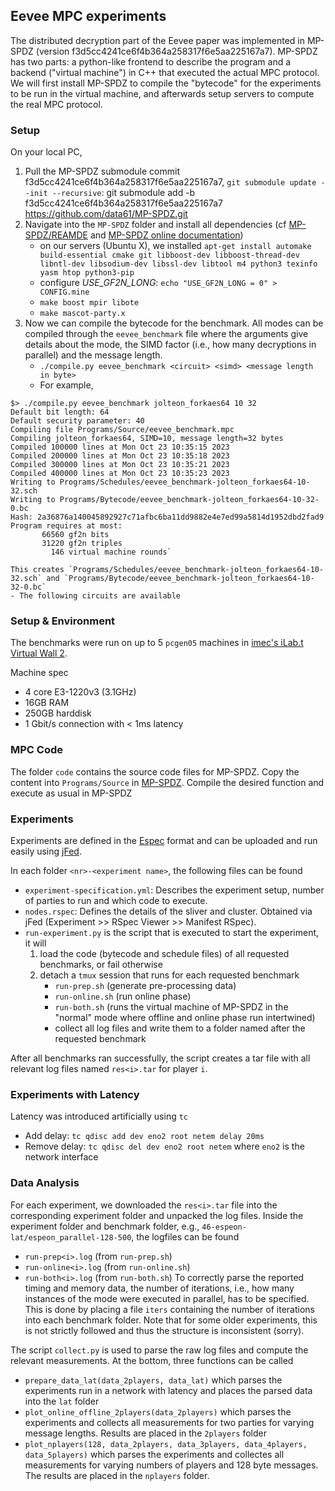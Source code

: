 ## Eevee MPC experiments
The distributed decryption part of the Eevee paper was implemented in MP-SPDZ (version f3d5cc4241ce6f4b364a258317f6e5aa225167a7). MP-SPDZ has two parts: a python-like frontend to describe the program and a backend ("virtual machine") in C++ that executed the actual MPC protocol.
We will first install MP-SPDZ to compile the "bytecode" for the experiments to be run in the virtual machine, and afterwards setup servers to compute the real MPC protocol.

### Setup
On your local PC,
1. Pull the MP-SPDZ submodule commit f3d5cc4241ce6f4b364a258317f6e5aa225167a7, `git submodule update --init --recursive`: git submodule add -b f3d5cc4241ce6f4b364a258317f6e5aa225167a7 https://github.com/data61/MP-SPDZ.git
2. Navigate into the `MP-SPDZ` folder and install all dependencies (cf [MP-SPDZ/REAMDE](MPC/MP-SPDZ/README.md) and [MP-SPDZ online documentation](https://mp-spdz.readthedocs.io/en/latest/index.html))
    - on our servers (Ubuntu X), we installed `apt-get install automake build-essential cmake git libboost-dev libboost-thread-dev libntl-dev libsodium-dev libssl-dev libtool m4 python3 texinfo yasm htop python3-pip`
    - configure *USE_GF2N_LONG*: `echo "USE_GF2N_LONG = 0" > CONFIG.mine`
    - `make boost mpir libote`
    - `make mascot-party.x`
3. Now we can compile the bytecode for the benchmark. All modes can be compiled through the `eevee_benchmark` file where the arguments give details about the mode, the SIMD factor (i.e., how many decryptions in parallel) and the message length.
    - `./compile.py eevee_benchmark <circuit> <simd> <message length in byte>`
    - For example, 
```
$> ./compile.py eevee_benchmark jolteon_forkaes64 10 32
Default bit length: 64
Default security parameter: 40
Compiling file Programs/Source/eevee_benchmark.mpc
Compiling jolteon_forkaes64, SIMD=10, message length=32 bytes
Compiled 100000 lines at Mon Oct 23 10:35:15 2023
Compiled 200000 lines at Mon Oct 23 10:35:18 2023
Compiled 300000 lines at Mon Oct 23 10:35:21 2023
Compiled 400000 lines at Mon Oct 23 10:35:23 2023
Writing to Programs/Schedules/eevee_benchmark-jolteon_forkaes64-10-32.sch
Writing to Programs/Bytecode/eevee_benchmark-jolteon_forkaes64-10-32-0.bc
Hash: 2a36876a140045892927c71afbc6ba11dd9882e4e7ed99a5814d1952dbd2fad9
Program requires at most:
       66560 gf2n bits
       31220 gf2n triples
         146 virtual machine rounds`
```
    This creates `Programs/Schedules/eevee_benchmark-jolteon_forkaes64-10-32.sch` and `Programs/Bytecode/eevee_benchmark-jolteon_forkaes64-10-32-0.bc`
    - The following circuits are available

### Setup & Environment
The benchmarks were run on up to 5 `pcgen05` machines in [imec's iLab.t Virtual Wall 2](https://doc.ilabt.imec.be/ilabt/virtualwall/hardware.html#virtual-wall-2).

Machine spec

- 4 core E3-1220v3 (3.1GHz)
- 16GB RAM
- 250GB harddisk
- 1 Gbit/s connection with < 1ms latency

### MPC Code
The folder `code` contains the source code files for MP-SPDZ. Copy the content into `Programs/Source` in [MP-SPDZ](https://github.com/data61/MP-SPDZ). Compile the desired function and execute as usual in MP-SPDZ

### Experiments
Experiments are defined in the [Espec](https://jfed.ilabt.imec.be/espec/) format and can be uploaded and run easily using [jFed](https://jfed.ilabt.imec.be/).

In each folder `<nr>-<experiment name>`, the following files can be found

- `experiment-specification.yml`: Describes the experiment setup, number of parties to run and which code to execute.
- `nodes.rspec`: Defines the details of the sliver and cluster. Obtained via jFed (Experiment >> RSpec Viewer >> Manifest RSpec).
- `run-experiment.py` is the script that is executed to start the experiment, it will
  1. load the code (bytecode and schedule files) of all requested benchmarks, or fail otherwise
  2. detach a `tmux` session that runs for each requested benchmark
      - `run-prep.sh` (generate pre-processing data)
      - `run-online.sh` (run online phase)
      - `run-both.sh` (runs the virtual machine of MP-SPDZ in the "normal" mode where offline and online phase run intertwined)
      - collect all log files and write them to a folder named after the requested benchmark

After all benchmarks ran successfully, the script creates a tar file with all relevant log files named `res<i>.tar` for player `i`.

### Experiments with Latency
Latency was introduced artificially using `tc`

- Add delay: `tc qdisc add dev eno2 root netem delay 20ms`
- Remove delay: `tc qdisc del dev eno2 root netem`
where `eno2` is the network interface

### Data Analysis
For each experiment, we downloaded the `res<i>.tar` file into the corresponding experiment folder and unpacked the log files. Inside the experiment folder and benchmark folder, e.g., `46-espeon-lat/espeon_parallel-128-500`, the logfiles can be found

- `run-prep<i>.log` (from `run-prep.sh`)
- `run-online<i>.log` (from `run-online.sh`)
- `run-both<i>.log` (from `run-both.sh`)
To correctly parse the reported timing and memory data, the number of iterations, i.e., how many instances of the mode were executed in parallel, has to be specified. This is done by placing a file `iters` containing the number of iterations
into each benchmark folder.
Note that for some older experiments, this is not strictly followed and thus the structure is inconsistent (sorry).

The script `collect.py` is used to parse the raw log files and compute the relevant measurements. At the bottom, three functions can be called

- `prepare_data_lat(data_2players, data_lat)` which parses the experiments run in a network with latency and places the parsed data into the `lat` folder
- `plot_online_offline_2players(data_2players)` which parses the experiments and collects all measurements for two parties for varying message lengths. Results are placed in the `2players` folder
- `plot_nplayers(128, data_2players, data_3players, data_4players, data_5players)` which parses the experiments and collectes all measurements for varying numbers of players and 128 byte messages. The results are placed in the `nplayers` folder.